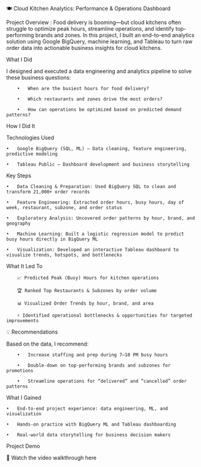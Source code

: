 🍽️ Cloud Kitchen Analytics: Performance & Operations Dashboard
 
 Project Overview : Food delivery is booming—but cloud kitchens often struggle to optimize peak hours, streamline operations, and identify top-performing brands and zones. In this project, I built an end-to-end analytics solution using Google BigQuery, machine learning, and Tableau to turn raw order data into actionable business insights for cloud kitchens.

What I Did

I designed and executed a data engineering and analytics pipeline to solve these business questions:

        •	When are the busiest hours for food delivery?

        •	Which restaurants and zones drive the most orders?
	
        •	How can operations be optimized based on predicted demand patterns?

How I Did It

Technologies Used

	•	Google BigQuery (SQL, ML) – Data cleaning, feature engineering, predictive modeling
 
	•	Tableau Public – Dashboard development and business storytelling

Key Steps

	•	Data Cleaning & Preparation: Used BigQuery SQL to clean and transform 21,000+ order records
 
	•	Feature Engineering: Extracted order hours, busy hours, day of week, restaurant, subzone, and order status
 
	•	Exploratory Analysis: Uncovered order patterns by hour, brand, and geography
 
	•	Machine Learning: Built a logistic regression model to predict busy hours directly in BigQuery ML
 
	•	Visualization: Developed an interactive Tableau dashboard to visualize trends, hotspots, and bottlenecks

What It Led To

		📈 Predicted Peak (Busy) Hours for kitchen operations
  
		🏆 Ranked Top Restaurants & Subzones by order volume
	
        📊 Visualized Order Trends by hour, brand, and area
		
        ⚡ Identified operational bottlenecks & opportunities for targeted improvements

💡 Recommendations

Based on the data, I recommend:

        •	Increase staffing and prep during 7–10 PM busy hours

        •	Double-down on top-performing brands and subzones for promotions
	
        •	Streamline operations for “delivered” and “cancelled” order patterns

What I Gained

	•	End-to-end project experience: data engineering, ML, and visualization
 
	•	Hands-on practice with BigQuery ML and Tableau dashboarding
 
	•	Real-world data storytelling for business decision makers

Project Demo

🎥 Watch the video walkthrough here
 
